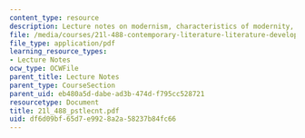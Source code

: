 ```yaml
---
content_type: resource
description: Lecture notes on modernism, characteristics of modernity, and postmodernism.
file: /media/courses/21l-488-contemporary-literature-literature-development-and-human-rights-spring-2008/df6d09bf65d7e9928a2a58237b84fc66_21l_488_pstlecnt.pdf
file_type: application/pdf
learning_resource_types:
- Lecture Notes
ocw_type: OCWFile
parent_title: Lecture Notes
parent_type: CourseSection
parent_uid: eb480a5d-dabe-ad3b-474d-f795cc528721
resourcetype: Document
title: 21l_488_pstlecnt.pdf
uid: df6d09bf-65d7-e992-8a2a-58237b84fc66
---
```

